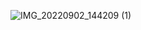 ![IMG_20220902_144209 (1)](https://user-images.githubusercontent.com/84008915/188222027-ec985f4a-c56f-4208-bb91-6c4025848094.jpg)
